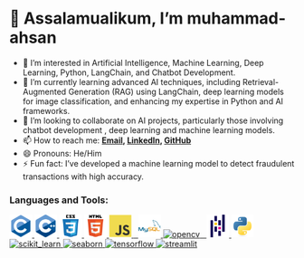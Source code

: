 # 👋 Assalamualikum, I’m muhammad-ahsan
- 👀 I’m interested in Artificial Intelligence, Machine Learning, Deep Learning, Python, LangChain, and Chatbot Development.
- 🌱 I’m currently learning advanced AI techniques, including Retrieval-Augmented Generation (RAG) using LangChain, deep learning models for image classification, and enhancing my expertise in Python and AI frameworks.
- 💞️ I’m looking to collaborate on AI projects, particularly those involving chatbot development , deep learning and machine learning models.
- 📫 How to reach me: **[Email](mailto:muhammadahsanuetm143@gmail.com), [LinkedIn](https://www.linkedin.com/in/muhammad-ahsan-6b552b279), [GitHub](https://github.com/muhammad-ahsan12)** 
- 😄 Pronouns: He/Him
- ⚡ Fun fact: I’ve developed a machine learning model to detect fraudulent transactions with high accuracy.

<h3 align="left">Languages and Tools:</h3>
<p align="left">
  <a href="https://www.cprogramming.com/" target="_blank" rel="noreferrer"> <img src="https://raw.githubusercontent.com/devicons/devicon/master/icons/c/c-original.svg"   
 alt="c" width="40" height="40"/> </a>
  <a href="https://www.w3schools.com/cpp/" target="_blank" rel="noreferrer"> <img src="https://raw.githubusercontent.com/devicons/devicon/master/icons/cplusplus/cplusplus-original.svg" alt="cplusplus" width="40" height="40"/> </a>
  <a href="https://www.w3schools.com/css/" target="_blank"   
 rel="noreferrer"> <img src="https://raw.githubusercontent.com/devicons/devicon/master/icons/css3/css3-original-wordmark.svg" alt="css3"   
 width="40" height="40"/> </a>
  <a href="https://www.w3.org/html/" target="_blank" rel="noreferrer"> <img src="https://raw.githubusercontent.com/devicons/devicon/master/icons/html5/html5-original-wordmark.svg"   
 alt="html5" width="40"   
 height="40"/> </a>
  <a href="https://developer.mozilla.org/en-US/docs/Web/JavaScript" target="_blank" rel="noreferrer"> <img src="https://raw.githubusercontent.com/devicons/devicon/master/icons/javascript/javascript-original.svg" alt="javascript"   
 width="40" height="40"/> </a>
  <a href="https://www.mysql.com/" target="_blank" rel="noreferrer">   
 <img src="https://raw.githubusercontent.com/devicons/devicon/master/icons/mysql/mysql-original-wordmark.svg" alt="mysql" width="40" height="40"/> </a>
  <a href="https://opencv.org/"   
 target="_blank" rel="noreferrer"> <img src="https://www.vectorlogo.zone/logos/opencv/opencv-icon.svg" alt="opencv" width="40" height="40"/>   
 </a>
  <a href="https://pandas.pydata.org/" target="_blank" rel="noreferrer"> <img src="https://raw.githubusercontent.com/devicons/devicon/2ae2a900d2f041da66e950e4d48052658d850630/icons/pandas/pandas-original.svg"   
 alt="pandas"   
 width="40" height="40"/> </a>
  <a href="https://www.python.org" target="_blank" rel="noreferrer"> <img src="https://raw.githubusercontent.com/devicons/devicon/master/icons/python/python-original.svg" alt="python" width="40" height="40"/> </a>
  <a href="https://scikit-learn.org/"   
 target="_blank" rel="noreferrer"> <img src="https://upload.wikimedia.org/wikipedia/commons/0/05/Scikit_learn_logo_small.svg" alt="scikit_learn" width="40"   
 height="40"/> </a>
  <a href="https://seaborn.pydata.org/" target="_blank" rel="noreferrer"> <img src="https://seaborn.pydata.org/_images/logo-mark-lightbg.svg"   
 alt="seaborn" width="40" height="40"/> </a>
  <a href="https://www.tensorflow.org" target="_blank" rel="noreferrer"> <img src="https://www.vectorlogo.zone/logos/tensorflow/tensorflow-icon.svg"   
 alt="tensorflow" width="40" height="40"/> </a>
  <a href="https://docs.streamlit.io/"   
 target="_blank" rel="noreferrer"> <img src="https://raw.githubusercontent.com/streamlit/streamlit/master/static/logo.png" alt="streamlit" width="40"
